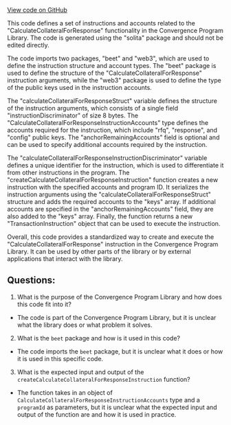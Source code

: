 [View code on GitHub](https://github.com/convergence-rfq/convergence-program-library/risk-engine/js/generated/instructions/calculateCollateralForResponse.ts)

This code defines a set of instructions and accounts related to the "CalculateCollateralForResponse" functionality in the Convergence Program Library. The code is generated using the "solita" package and should not be edited directly. 

The code imports two packages, "beet" and "web3", which are used to define the instruction structure and account types. The "beet" package is used to define the structure of the "CalculateCollateralForResponse" instruction arguments, while the "web3" package is used to define the type of the public keys used in the instruction accounts.

The "calculateCollateralForResponseStruct" variable defines the structure of the instruction arguments, which consists of a single field "instructionDiscriminator" of size 8 bytes. The "CalculateCollateralForResponseInstructionAccounts" type defines the accounts required for the instruction, which include "rfq", "response", and "config" public keys. The "anchorRemainingAccounts" field is optional and can be used to specify additional accounts required by the instruction.

The "calculateCollateralForResponseInstructionDiscriminator" variable defines a unique identifier for the instruction, which is used to differentiate it from other instructions in the program. The "createCalculateCollateralForResponseInstruction" function creates a new instruction with the specified accounts and program ID. It serializes the instruction arguments using the "calculateCollateralForResponseStruct" structure and adds the required accounts to the "keys" array. If additional accounts are specified in the "anchorRemainingAccounts" field, they are also added to the "keys" array. Finally, the function returns a new "TransactionInstruction" object that can be used to execute the instruction.

Overall, this code provides a standardized way to create and execute the "CalculateCollateralForResponse" instruction in the Convergence Program Library. It can be used by other parts of the library or by external applications that interact with the library.
## Questions: 
 1. What is the purpose of the Convergence Program Library and how does this code fit into it?
- The code is part of the Convergence Program Library, but it is unclear what the library does or what problem it solves.

2. What is the `beet` package and how is it used in this code?
- The code imports the `beet` package, but it is unclear what it does or how it is used in this specific code.

3. What is the expected input and output of the `createCalculateCollateralForResponseInstruction` function?
- The function takes in an object of `CalculateCollateralForResponseInstructionAccounts` type and a `programId` as parameters, but it is unclear what the expected input and output of the function are and how it is used in practice.